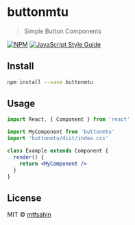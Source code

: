 # buttonmtu

> Simple Button Components

[![NPM](https://img.shields.io/npm/v/buttonmtu.svg)](https://www.npmjs.com/package/buttonmtu) [![JavaScript Style Guide](https://img.shields.io/badge/code_style-standard-brightgreen.svg)](https://standardjs.com)

## Install

```bash
npm install --save buttonmtu
```

## Usage

```jsx
import React, { Component } from 'react'

import MyComponent from 'buttonmtu'
import 'buttonmtu/dist/index.css'

class Example extends Component {
  render() {
    return <MyComponent />
  }
}
```

## License

MIT © [mtfsahin](https://github.com/mtfsahin)
